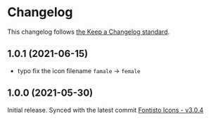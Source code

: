 # Changelog

This changelog follows [the Keep a Changelog standard](https://keepachangelog.com).

## 1.0.1 (2021-06-15)
* typo fix the icon filename `famale` -> `female`

## 1.0.0 (2021-05-30)
Initial release.
Synced with the latest commit [Fontisto Icons - v3.0.4](https://github.com/kenangundogan/fontisto/releases/tag/v3.0.4)
